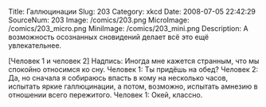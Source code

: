 Title: Галлюцинации 
Slug: 203 
Category: xkcd 
Date: 2008-07-05 22:42:29 
SourceNum: 203 
Image: /comics/203.png 
MicroImage: /comics/203_micro.png 
MiniImage: /comics/203_mini.png 
Description: А возможность осознанных сновидений делает всё это ещё увлекательнее. 

[Человек 1 и человек 2]
Надпись: Иногда мне кажется странным, что мы спокойно относимся ко сну.
Человек 1: Ты придёшь на обед?
Человек 2: Да, но сначала я собираюсь впасть в кому на несколько часов, испытать яркие галлюцинации, а потом, возможно, испытать амнезию в отношении всего пережитого.
Человек 1: Окей, классно.